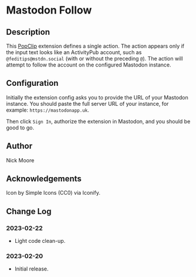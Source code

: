 # Mastodon Follow

## Description

This [PopClip](https://pilotmoon.com/popclip/) extension defines a single
action. The action appears only if the input text looks like an ActivityPub
account, such as `@feditips@mstdn.social` (with or without the preceding `@`).
The action will attempt to follow the account on the configured Mastodon
instance.

## Configuration

Initially the extension config asks you to provide the URL of your Mastodon
instance. You should paste the full server URL of your instance, for example:
`https://mastodonapp.uk`.

Then click `Sign In`, authorize the extension in Mastodon, and you should be
good to go.

## Author

Nick Moore

## Acknowledgements

Icon by Simple Icons (CC0) via Iconify.

## Change Log

### 2023-02-22

- Light code clean-up.

### 2023-02-20

- Initial release.
